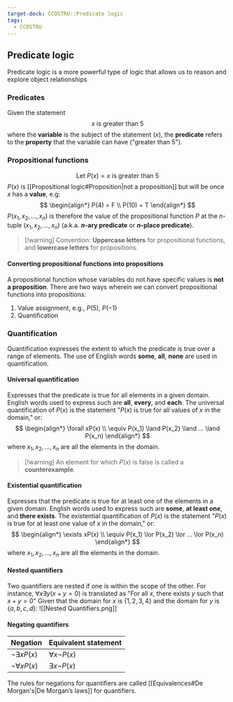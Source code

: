 ```yaml
---
target-deck: CCDSTRU::Predicate logic
tags:
  - CCDSTRU
---
```


## Predicate logic

Predicate logic is a more powerful type of logic that allows us to reason and explore object relationships
<!--ID: 1707320148754-->


### Predicates

Given the statement
$$
x \text{ is greater than } 5
$$
where the **variable** is the subject of the statement ($x$), the **predicate** refers to the **property** that the variable can have ("greater than 5").
<!--ID: 1707320148763-->


### Propositional functions

$$
\text{Let } P(x) = x \text{ is greater than } 5
$$
$P(x)$ is [[Propositional logic#Proposition|not a proposition]] but will be once $x$ has a **value**, e.g:
$$
\begin{align*}
P(4) = F \\
P(10) = T
\end{align*}
$$
$P(x_1, x_2, ..., x_n)$ is therefore the value of the propositional function $P$ at the $n$-tuple $(x_1, x_2, ..., x_n)$ (a.k.a. **$n$-ary predicate** or **$n$-place predicate**).
>[!warning] Convention:
>**Uppercase letters** for propositional functions, and **lowercase letters** for propositions.
<!--ID: 1707320148767-->


#### Converting propositional functions into propositions

A propositional function whose variables do not have specific values is **not a proposition**. There are two ways wherein we can convert propositional functions into propositions:
1. Value assignment, e.g., $P(5)$, $P(-1)$
2. Quantification
<!--ID: 1707320148772-->


### Quantification

Quantification expresses the extent to which the predicate is true over a range of elements. The use of English words **some**, **all**, **none** are used in quantification.
<!--ID: 1707320148776-->


#### Universal quantification

Expresses that the predicate is true for all elements in a given domain. English words used to express such are **all**, **every**, and **each**.
The universal quantification of $P(x)$ is the statement "$P(x)$ is true for all values of $x$ in the domain," or:
$$
\begin{align*}
\forall xP(x) \\
\equiv P(x_1) \land P(x_2) \land ... \land P(x_n)
\end{align*}
$$
where $x_1, x_2, ..., x_n$ are all the elements in the domain.
>[!warning] An element for which $P(x)$ is false is called a **counterexample**.
<!--ID: 1707320148782-->


#### Existential quantification

Expresses that the predicate is true for at least one of the elements in a given domain. English words used to express such are **some**, **at least one**, and **there exists**.
The existential quantification of $P(x)$ is the statement "$P(x)$ is true for at least one value of $x$ in the domain," or:
$$
\begin{align*}
\exists xP(x) \\
\equiv P(x_1) \lor P(x_2) \lor ... \lor P(x_n)
\end{align*}
$$
where $x_1, x_2, ..., x_n$ are all the elements in the domain.
<!--ID: 1707320148787-->


#### Nested quantifiers

Two quantifiers are nested if one is within the scope of the other.
For instance, $\forall x \exists y(x+y=0)$ is translated as "For all $x$, there exists $y$ such that $x + y = 0$"
Given that the domain for $x$ is $\{1, 2, 3, 4\}$ and the domain for $y$ is $\{a, b, c,  d\}$:
![[Nested Quantifiers.png]]
<!--ID: 1707552668467-->

#### Negating quantifiers

|Negation|Equivalent statement|
|---|---|
|$\neg \exists xP(x)$|$\forall x \neg P(x)$|
|$\neg \forall xP(x)$|$\exists x \neg P(x)$</table>|
$$
$$
The rules for negations for quantifiers are called [[Equivalences#De Morgan's|De Morgan’s laws]] for quantifiers.
<!--ID: 1707668696826-->
